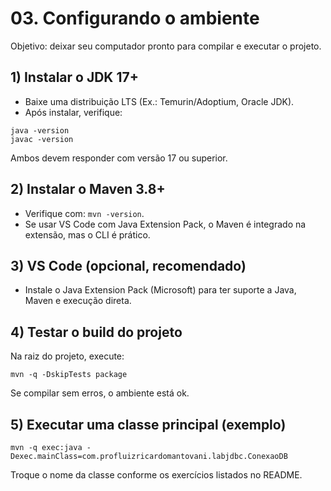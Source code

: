 # 03. Configurando o ambiente

Objetivo: deixar seu computador pronto para compilar e executar o projeto.

## 1) Instalar o JDK 17+
- Baixe uma distribuição LTS (Ex.: Temurin/Adoptium, Oracle JDK).
- Após instalar, verifique:
```
java -version
javac -version
```
Ambos devem responder com versão 17 ou superior.

## 2) Instalar o Maven 3.8+
- Verifique com: `mvn -version`.
- Se usar VS Code com Java Extension Pack, o Maven é integrado na extensão, mas o CLI é prático.

## 3) VS Code (opcional, recomendado)
- Instale o Java Extension Pack (Microsoft) para ter suporte a Java, Maven e execução direta.

## 4) Testar o build do projeto
Na raiz do projeto, execute:
```
mvn -q -DskipTests package
```
Se compilar sem erros, o ambiente está ok.

## 5) Executar uma classe principal (exemplo)
```
mvn -q exec:java -Dexec.mainClass=com.profluizricardomantovani.labjdbc.ConexaoDB
```
Troque o nome da classe conforme os exercícios listados no README.

